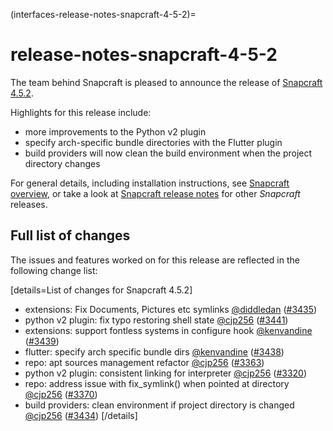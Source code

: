 (interfaces-release-notes-snapcraft-4-5-2)=
# release-notes-snapcraft-4-5-2

The team behind Snapcraft is pleased to announce the release of [Snapcraft 4.5.2](https://github.com/snapcore/snapcraft/releases/tag/4.5.2).

Highlights for this release include:

* more improvements to the Python v2 plugin
* specify arch-specific bundle directories with the Flutter plugin
* build providers will now clean the build environment when the project directory changes


For general details, including installation instructions, see [Snapcraft overview](https://forum.snapcraft.io/t/snapcraft-overview/8940), or take a look at [Snapcraft release notes](https://forum.snapcraft.io/t/snapcraft-release-notes/10721) for other  *Snapcraft*  releases.

## Full list of changes

The issues and features worked on for this release are reflected in the following change list:

[details=List of changes for Snapcraft 4.5.2]
</br>
-   extensions: Fix Documents, Pictures etc symlinks [@diddledan](https://github.com/diddledan) ([#3435](https://github.com/snapcore/snapcraft/pull/3435))
-   python v2 plugin: fix typo restoring shell state [@cjp256](https://github.com/cjp256) ([#3441](https://github.com/snapcore/snapcraft/pull/3441))
-   extensions: support fontless systems in configure hook [@kenvandine](https://github.com/kenvandine) ([#3439](https://github.com/snapcore/snapcraft/pull/3439))
-   flutter: specify arch specific bundle dirs [@kenvandine](https://github.com/kenvandine) ([#3438](https://github.com/snapcore/snapcraft/pull/3438))
-   repo: apt sources management refactor [@cjp256](https://github.com/cjp256) ([#3363](https://github.com/snapcore/snapcraft/pull/3363))
-   python v2 plugin: consistent linking for interpreter [@cjp256](https://github.com/cjp256) ([#3320](https://github.com/snapcore/snapcraft/pull/3320))
-   repo: address issue with fix_symlink() when pointed at directory [@cjp256](https://github.com/cjp256) ([#3370](https://github.com/snapcore/snapcraft/pull/3370))
-   build providers: clean environment if project directory is changed [@cjp256](https://github.com/cjp256) ([#3434](https://github.com/snapcore/snapcraft/pull/3434))
[/details]


